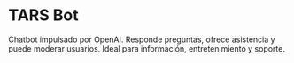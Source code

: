 # TARS Bot

Chatbot impulsado por OpenAI. Responde preguntas, ofrece asistencia y puede 
moderar usuarios. Ideal para información, entretenimiento y soporte.

